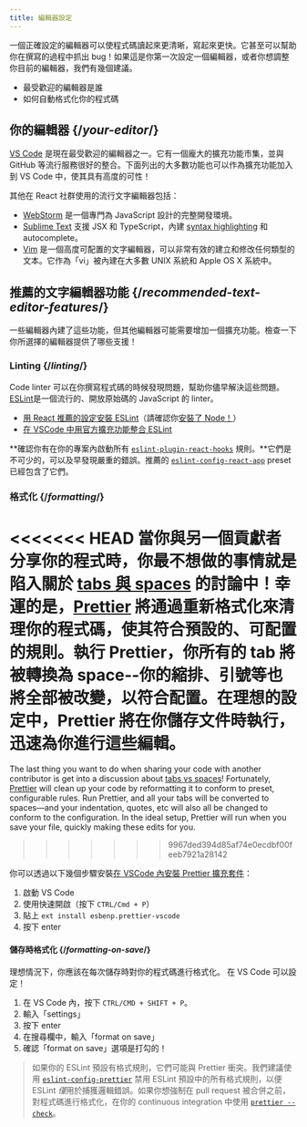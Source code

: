 ```yaml
---
title: 編輯器設定
---
```


<Intro>

一個正確設定的編輯器可以使程式碼讀起來更清晰，寫起來更快。它甚至可以幫助你在撰寫的過程中抓出 bug！如果這是你第一次設定一個編輯器，或者你想調整你目前的編輯器，我們有幾個建議。

</Intro>

<YouWillLearn>

* 最受歡迎的編輯器是誰
* 如何自動格式化你的程式碼

</YouWillLearn>

## 你的編輯器 {/*your-editor*/}

[VS Code](https://code.visualstudio.com/) 是現在最受歡迎的編輯器之一。它有一個龐大的擴充功能市集，並與 GitHub 等流行服務很好的整合。下面列出的大多數功能也可以作為擴充功能加入到 VS Code 中，使其具有高度的可性！

其他在 React 社群使用的流行文字編輯器包括：

* [WebStorm](https://www.jetbrains.com/webstorm/) 是一個專門為 JavaScript 設計的完整開發環境。
* [Sublime Text](https://www.sublimetext.com/) 支援 JSX 和 TypeScript，內建 [syntax highlighting](https://stackoverflow.com/a/70960574/458193) 和 autocomplete。
* [Vim](https://www.vim.org/) 是一個高度可配置的文字編輯器，可以非常有效的建立和修改任何類型的文本。它作為「vi」被內建在大多數 UNIX 系統和 Apple OS X 系統中。

## 推薦的文字編輯器功能 {/*recommended-text-editor-features*/}

一些編輯器內建了這些功能，但其他編輯器可能需要增加一個擴充功能。檢查一下你所選擇的編輯器提供了哪些支援！

### Linting {/*linting*/}

Code linter 可以在你撰寫程式碼的時候發現問題，幫助你儘早解決這些問題。[ESLint](https://eslint.org/)是一個流行的、開放原始碼的 JavaScript 的 linter。

* [用 React 推薦的設定安裝 ESLint](https://www.npmjs.com/package/eslint-config-react-app)（請確認你[安裝了 Node！](https://nodejs.org/en/download/current/)）
* [在 VSCode 中用官方擴充功能整合 ESLint](https://marketplace.visualstudio.com/items?itemName=dbaeumer.vscode-eslint)

**確認你有在你的專案內啟動所有 [`eslint-plugin-react-hooks`](https://www.npmjs.com/package/eslint-plugin-react-hooks) 規則。**它們是不可少的，可以及早發現嚴重的錯誤。推薦的 [`eslint-config-react-app`](https://www.npmjs.com/package/eslint-config-react-app) preset 已經包含了它們。

### 格式化 {/*formatting*/}

<<<<<<< HEAD
當你與另一個貢獻者分享你的程式時，你最不想做的事情就是陷入關於 [tabs 與 spaces](https://www.google.com/search?q=tabs+vs+spaces) 的討論中！幸運的是，[Prettier](https://prettier.io/) 將通過重新格式化來清理你的程式碼，使其符合預設的、可配置的規則。執行 Prettier，你所有的 tab 將被轉換為 space--你的縮排、引號等也將全部被改變，以符合配置。在理想的設定中，Prettier 將在你儲存文件時執行，迅速為你進行這些編輯。
=======
The last thing you want to do when sharing your code with another contributor is get into a discussion about [tabs vs spaces](https://www.google.com/search?q=tabs+vs+spaces)! Fortunately, [Prettier](https://prettier.io/) will clean up your code by reformatting it to conform to preset, configurable rules. Run Prettier, and all your tabs will be converted to spaces—and your indentation, quotes, etc will also all be changed to conform to the configuration. In the ideal setup, Prettier will run when you save your file, quickly making these edits for you.
>>>>>>> 9967ded394d85af74e0ecdbf00feeb7921a28142

你可以透過以下幾個步驟安裝[在 VSCode 內安裝 Prettier 擴充套件](https://marketplace.visualstudio.com/items?itemName=esbenp.prettier-vscode)：

1. 啟動 VS Code
2. 使用快速開啟（按下 `CTRL/Cmd + P`）
3. 貼上 `ext install esbenp.prettier-vscode`
4. 按下 enter

#### 儲存時格式化 {/*formatting-on-save*/}

理想情況下，你應該在每次儲存時對你的程式碼進行格式化。 在 VS Code 可以設定！

1. 在 VS Code 內，按下 `CTRL/CMD + SHIFT + P`。
2. 輸入「settings」
3. 按下 enter
4. 在搜尋欄中，輸入「format on save」
5. 確認「format on save」選項是打勾的！

> 如果你的 ESLint 預設有格式規則，它們可能與 Prettier 衝突。我們建議使用 [`eslint-config-prettier`](https://github.com/prettier/eslint-config-prettier) 禁用 ESLint 預設中的所有格式規則，以便 ESLint *僅*用於捕獲邏輯錯誤。如果你想強制在 pull request 被合併之前，對程式碼進行格式化，在你的 continuous integration 中使用 [`prettier --check`](https://prettier.io/docs/en/cli.html#--check)。
